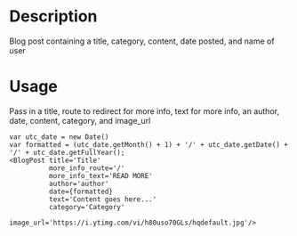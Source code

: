 # Description
Blog post containing a title, category, content, date posted, and name of user

# Usage
Pass in a title, route to redirect for more info, text for more info, an author, date, content, category, and image_url

```
var utc_date = new Date()
var formatted = (utc_date.getMonth() + 1) + '/' + utc_date.getDate() + '/' + utc_date.getFullYear();
<BlogPost title='Title'
		  more_info_route='/'
		  more_info_text='READ MORE'
		  author='author'
		  date={formatted}
		  text='Content goes here...'
		  category='Category'
		  image_url='https://i.ytimg.com/vi/h80uso70GLs/hqdefault.jpg'/>
```